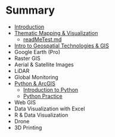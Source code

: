 # Summary

* [Introduction](README.md)
* [Thematic Mapping & Visualization](ThematicMapping&Viz.md)
  * [readMeTest.md](test/readMeTest.md)
* [Intro to Geospatial Technologies & GIS](intro-to-geospatial-technologies-and-gis.md)
* Google Earth \(Pro\)
* Raster GIS
* Aerial & Satellite Images
* LiDAR
* Global Monitoring
* [Python & ArcGIS](python-and-arcgis.md)
  * [Introduction to Python](python-and-arcgis/intro-to-python.md)
  * [Python Practice](python-and-arcgis/python-practice.md)
* Web GIS
* Data Visualization with Excel
* R & Data Visualization
* Drone
* 3D Printing

